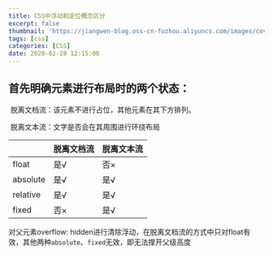 ```yaml
---
title: CSS中浮动和定位概念区分 
excerpt: false
thumbnail: 'https://jiangwen-blog.oss-cn-fuzhou.aliyuncs.com/images/cover/4.webp'
tags: [css]
categories: [CSS]
date: 2020-02-28 12:15:00
---
```

## 首先明确元素进行布局时的两个状态：

​	脱离文档流：该元素不进行占位，其他元素在其下方排列。

​	脱离文本流：文字是否会在其周围进行环绕布局

|          | 脱离文档流 | 脱离文本流 |
| -------- | ---------- | ---------- |
| float    | 是√        | 否×        |
| absolute | 是√        | 是√        |
| relative | 是√        | 是√        |
| fixed    | 否×        | 是√        |



对父元素overflow: hidden进行清除浮动，在脱离文档流的方式中只对float有效，其他两种`absolute`、`fixed`无效，即无法撑开父级高度

